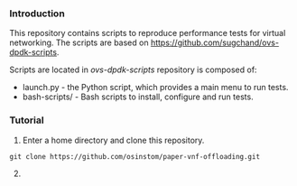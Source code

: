 ### Introduction ###

This repository contains scripts to reproduce performance tests for virtual networking. The scripts are based on https://github.com/sugchand/ovs-dpdk-scripts. 

Scripts are located in *ovs-dpdk-scripts* repository is composed of:

* launch.py - the Python script, which provides a main menu to run tests.
* bash-scripts/ - Bash scripts to install, configure and run tests.


### Tutorial ###

1. Enter a home directory and clone this repository.

`git clone https://github.com/osinstom/paper-vnf-offloading.git`

2. 

